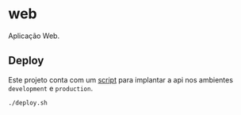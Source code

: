 # web

Aplicação Web.

## Deploy

Este projeto conta com um [script](./deploy.sh) para implantar a api nos ambientes `development` e `production`.

```sh
./deploy.sh
```

